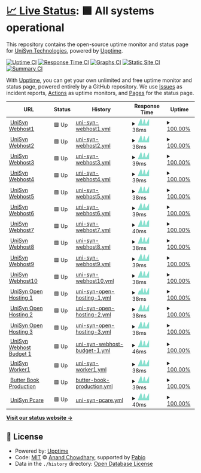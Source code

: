 # [📈 Live Status](https://UniSynTechnologies.github.io/Upptime): <!--live status--> **🟩 All systems operational**

This repository contains the open-source uptime monitor and status page for [UniSyn Technologies](https:/unisyntechnologies.com), powered by [Upptime](https://github.com/upptime/upptime).

[![Uptime CI](https://github.com/UniSynTechnologies/Upptime/workflows/Uptime%20CI/badge.svg)](https://github.com/UniSynTechnologies/Upptime/actions?query=workflow%3A%22Uptime+CI%22)
[![Response Time CI](https://github.com/UniSynTechnologies/Upptime/workflows/Response%20Time%20CI/badge.svg)](https://github.com/UniSynTechnologies/Upptime/actions?query=workflow%3A%22Response+Time+CI%22)
[![Graphs CI](https://github.com/UniSynTechnologies/Upptime/workflows/Graphs%20CI/badge.svg)](https://github.com/UniSynTechnologies/Upptime/actions?query=workflow%3A%22Graphs+CI%22)
[![Static Site CI](https://github.com/UniSynTechnologies/Upptime/workflows/Static%20Site%20CI/badge.svg)](https://github.com/UniSynTechnologies/Upptime/actions?query=workflow%3A%22Static+Site+CI%22)
[![Summary CI](https://github.com/UniSynTechnologies/Upptime/workflows/Summary%20CI/badge.svg)](https://github.com/UniSynTechnologies/Upptime/actions?query=workflow%3A%22Summary+CI%22)

With [Upptime](https://upptime.js.org), you can get your own unlimited and free uptime monitor and status page, powered entirely by a GitHub repository. We use [Issues](https://github.com/UniSynTechnologies/Upptime/issues) as incident reports, [Actions](https://github.com/UniSynTechnologies/Upptime/actions) as uptime monitors, and [Pages](https://UniSynTechnologies.github.io/Upptime) for the status page.

<!--start: status pages-->
<!-- This summary is generated by Upptime (https://github.com/upptime/upptime) -->
<!-- Do not edit this manually, your changes will be overwritten -->
<!-- prettier-ignore -->
| URL | Status | History | Response Time | Uptime |
| --- | ------ | ------- | ------------- | ------ |
| <img alt="" src="https://unisyn-wp-assets.s3.amazonaws.com/unisyn-homepage/2021/03/15155324/cropped-unisyn-logo-orange-180x180.png" height="13"> [UniSyn Webhost1](130.211.189.207) | 🟩 Up | [uni-syn-webhost1.yml](https://github.com/UniSynTechnologies/Upptime/commits/HEAD/history/uni-syn-webhost1.yml) | <details><summary><img alt="Response time graph" src="./graphs/uni-syn-webhost1/response-time-week.png" height="20"> 38ms</summary><br><a href="https://status.unisyn.tech/history/uni-syn-webhost1"><img alt="Response time 35" src="https://img.shields.io/endpoint?url=https%3A%2F%2Fraw.githubusercontent.com%2FUniSynTechnologies%2FUpptime%2FHEAD%2Fapi%2Funi-syn-webhost1%2Fresponse-time.json"></a><br><a href="https://status.unisyn.tech/history/uni-syn-webhost1"><img alt="24-hour response time 54" src="https://img.shields.io/endpoint?url=https%3A%2F%2Fraw.githubusercontent.com%2FUniSynTechnologies%2FUpptime%2FHEAD%2Fapi%2Funi-syn-webhost1%2Fresponse-time-day.json"></a><br><a href="https://status.unisyn.tech/history/uni-syn-webhost1"><img alt="7-day response time 38" src="https://img.shields.io/endpoint?url=https%3A%2F%2Fraw.githubusercontent.com%2FUniSynTechnologies%2FUpptime%2FHEAD%2Fapi%2Funi-syn-webhost1%2Fresponse-time-week.json"></a><br><a href="https://status.unisyn.tech/history/uni-syn-webhost1"><img alt="30-day response time 34" src="https://img.shields.io/endpoint?url=https%3A%2F%2Fraw.githubusercontent.com%2FUniSynTechnologies%2FUpptime%2FHEAD%2Fapi%2Funi-syn-webhost1%2Fresponse-time-month.json"></a><br><a href="https://status.unisyn.tech/history/uni-syn-webhost1"><img alt="1-year response time 35" src="https://img.shields.io/endpoint?url=https%3A%2F%2Fraw.githubusercontent.com%2FUniSynTechnologies%2FUpptime%2FHEAD%2Fapi%2Funi-syn-webhost1%2Fresponse-time-year.json"></a></details> | <details><summary><a href="https://status.unisyn.tech/history/uni-syn-webhost1">100.00%</a></summary><a href="https://status.unisyn.tech/history/uni-syn-webhost1"><img alt="All-time uptime 99.92%" src="https://img.shields.io/endpoint?url=https%3A%2F%2Fraw.githubusercontent.com%2FUniSynTechnologies%2FUpptime%2FHEAD%2Fapi%2Funi-syn-webhost1%2Fuptime.json"></a><br><a href="https://status.unisyn.tech/history/uni-syn-webhost1"><img alt="24-hour uptime 100.00%" src="https://img.shields.io/endpoint?url=https%3A%2F%2Fraw.githubusercontent.com%2FUniSynTechnologies%2FUpptime%2FHEAD%2Fapi%2Funi-syn-webhost1%2Fuptime-day.json"></a><br><a href="https://status.unisyn.tech/history/uni-syn-webhost1"><img alt="7-day uptime 100.00%" src="https://img.shields.io/endpoint?url=https%3A%2F%2Fraw.githubusercontent.com%2FUniSynTechnologies%2FUpptime%2FHEAD%2Fapi%2Funi-syn-webhost1%2Fuptime-week.json"></a><br><a href="https://status.unisyn.tech/history/uni-syn-webhost1"><img alt="30-day uptime 100.00%" src="https://img.shields.io/endpoint?url=https%3A%2F%2Fraw.githubusercontent.com%2FUniSynTechnologies%2FUpptime%2FHEAD%2Fapi%2Funi-syn-webhost1%2Fuptime-month.json"></a><br><a href="https://status.unisyn.tech/history/uni-syn-webhost1"><img alt="1-year uptime 99.92%" src="https://img.shields.io/endpoint?url=https%3A%2F%2Fraw.githubusercontent.com%2FUniSynTechnologies%2FUpptime%2FHEAD%2Fapi%2Funi-syn-webhost1%2Fuptime-year.json"></a></details>
| <img alt="" src="https://unisyn-wp-assets.s3.amazonaws.com/unisyn-homepage/2021/03/15155324/cropped-unisyn-logo-orange-180x180.png" height="13"> [UniSyn Webhost2](104.197.180.165) | 🟩 Up | [uni-syn-webhost2.yml](https://github.com/UniSynTechnologies/Upptime/commits/HEAD/history/uni-syn-webhost2.yml) | <details><summary><img alt="Response time graph" src="./graphs/uni-syn-webhost2/response-time-week.png" height="20"> 38ms</summary><br><a href="https://status.unisyn.tech/history/uni-syn-webhost2"><img alt="Response time 36" src="https://img.shields.io/endpoint?url=https%3A%2F%2Fraw.githubusercontent.com%2FUniSynTechnologies%2FUpptime%2FHEAD%2Fapi%2Funi-syn-webhost2%2Fresponse-time.json"></a><br><a href="https://status.unisyn.tech/history/uni-syn-webhost2"><img alt="24-hour response time 53" src="https://img.shields.io/endpoint?url=https%3A%2F%2Fraw.githubusercontent.com%2FUniSynTechnologies%2FUpptime%2FHEAD%2Fapi%2Funi-syn-webhost2%2Fresponse-time-day.json"></a><br><a href="https://status.unisyn.tech/history/uni-syn-webhost2"><img alt="7-day response time 38" src="https://img.shields.io/endpoint?url=https%3A%2F%2Fraw.githubusercontent.com%2FUniSynTechnologies%2FUpptime%2FHEAD%2Fapi%2Funi-syn-webhost2%2Fresponse-time-week.json"></a><br><a href="https://status.unisyn.tech/history/uni-syn-webhost2"><img alt="30-day response time 34" src="https://img.shields.io/endpoint?url=https%3A%2F%2Fraw.githubusercontent.com%2FUniSynTechnologies%2FUpptime%2FHEAD%2Fapi%2Funi-syn-webhost2%2Fresponse-time-month.json"></a><br><a href="https://status.unisyn.tech/history/uni-syn-webhost2"><img alt="1-year response time 36" src="https://img.shields.io/endpoint?url=https%3A%2F%2Fraw.githubusercontent.com%2FUniSynTechnologies%2FUpptime%2FHEAD%2Fapi%2Funi-syn-webhost2%2Fresponse-time-year.json"></a></details> | <details><summary><a href="https://status.unisyn.tech/history/uni-syn-webhost2">100.00%</a></summary><a href="https://status.unisyn.tech/history/uni-syn-webhost2"><img alt="All-time uptime 99.52%" src="https://img.shields.io/endpoint?url=https%3A%2F%2Fraw.githubusercontent.com%2FUniSynTechnologies%2FUpptime%2FHEAD%2Fapi%2Funi-syn-webhost2%2Fuptime.json"></a><br><a href="https://status.unisyn.tech/history/uni-syn-webhost2"><img alt="24-hour uptime 100.00%" src="https://img.shields.io/endpoint?url=https%3A%2F%2Fraw.githubusercontent.com%2FUniSynTechnologies%2FUpptime%2FHEAD%2Fapi%2Funi-syn-webhost2%2Fuptime-day.json"></a><br><a href="https://status.unisyn.tech/history/uni-syn-webhost2"><img alt="7-day uptime 100.00%" src="https://img.shields.io/endpoint?url=https%3A%2F%2Fraw.githubusercontent.com%2FUniSynTechnologies%2FUpptime%2FHEAD%2Fapi%2Funi-syn-webhost2%2Fuptime-week.json"></a><br><a href="https://status.unisyn.tech/history/uni-syn-webhost2"><img alt="30-day uptime 100.00%" src="https://img.shields.io/endpoint?url=https%3A%2F%2Fraw.githubusercontent.com%2FUniSynTechnologies%2FUpptime%2FHEAD%2Fapi%2Funi-syn-webhost2%2Fuptime-month.json"></a><br><a href="https://status.unisyn.tech/history/uni-syn-webhost2"><img alt="1-year uptime 99.52%" src="https://img.shields.io/endpoint?url=https%3A%2F%2Fraw.githubusercontent.com%2FUniSynTechnologies%2FUpptime%2FHEAD%2Fapi%2Funi-syn-webhost2%2Fuptime-year.json"></a></details>
| <img alt="" src="https://unisyn-wp-assets.s3.amazonaws.com/unisyn-homepage/2021/03/15155324/cropped-unisyn-logo-orange-180x180.png" height="13"> [UniSyn Webhost3](107.178.218.143) | 🟩 Up | [uni-syn-webhost3.yml](https://github.com/UniSynTechnologies/Upptime/commits/HEAD/history/uni-syn-webhost3.yml) | <details><summary><img alt="Response time graph" src="./graphs/uni-syn-webhost3/response-time-week.png" height="20"> 39ms</summary><br><a href="https://status.unisyn.tech/history/uni-syn-webhost3"><img alt="Response time 35" src="https://img.shields.io/endpoint?url=https%3A%2F%2Fraw.githubusercontent.com%2FUniSynTechnologies%2FUpptime%2FHEAD%2Fapi%2Funi-syn-webhost3%2Fresponse-time.json"></a><br><a href="https://status.unisyn.tech/history/uni-syn-webhost3"><img alt="24-hour response time 53" src="https://img.shields.io/endpoint?url=https%3A%2F%2Fraw.githubusercontent.com%2FUniSynTechnologies%2FUpptime%2FHEAD%2Fapi%2Funi-syn-webhost3%2Fresponse-time-day.json"></a><br><a href="https://status.unisyn.tech/history/uni-syn-webhost3"><img alt="7-day response time 39" src="https://img.shields.io/endpoint?url=https%3A%2F%2Fraw.githubusercontent.com%2FUniSynTechnologies%2FUpptime%2FHEAD%2Fapi%2Funi-syn-webhost3%2Fresponse-time-week.json"></a><br><a href="https://status.unisyn.tech/history/uni-syn-webhost3"><img alt="30-day response time 35" src="https://img.shields.io/endpoint?url=https%3A%2F%2Fraw.githubusercontent.com%2FUniSynTechnologies%2FUpptime%2FHEAD%2Fapi%2Funi-syn-webhost3%2Fresponse-time-month.json"></a><br><a href="https://status.unisyn.tech/history/uni-syn-webhost3"><img alt="1-year response time 35" src="https://img.shields.io/endpoint?url=https%3A%2F%2Fraw.githubusercontent.com%2FUniSynTechnologies%2FUpptime%2FHEAD%2Fapi%2Funi-syn-webhost3%2Fresponse-time-year.json"></a></details> | <details><summary><a href="https://status.unisyn.tech/history/uni-syn-webhost3">100.00%</a></summary><a href="https://status.unisyn.tech/history/uni-syn-webhost3"><img alt="All-time uptime 99.93%" src="https://img.shields.io/endpoint?url=https%3A%2F%2Fraw.githubusercontent.com%2FUniSynTechnologies%2FUpptime%2FHEAD%2Fapi%2Funi-syn-webhost3%2Fuptime.json"></a><br><a href="https://status.unisyn.tech/history/uni-syn-webhost3"><img alt="24-hour uptime 100.00%" src="https://img.shields.io/endpoint?url=https%3A%2F%2Fraw.githubusercontent.com%2FUniSynTechnologies%2FUpptime%2FHEAD%2Fapi%2Funi-syn-webhost3%2Fuptime-day.json"></a><br><a href="https://status.unisyn.tech/history/uni-syn-webhost3"><img alt="7-day uptime 100.00%" src="https://img.shields.io/endpoint?url=https%3A%2F%2Fraw.githubusercontent.com%2FUniSynTechnologies%2FUpptime%2FHEAD%2Fapi%2Funi-syn-webhost3%2Fuptime-week.json"></a><br><a href="https://status.unisyn.tech/history/uni-syn-webhost3"><img alt="30-day uptime 99.59%" src="https://img.shields.io/endpoint?url=https%3A%2F%2Fraw.githubusercontent.com%2FUniSynTechnologies%2FUpptime%2FHEAD%2Fapi%2Funi-syn-webhost3%2Fuptime-month.json"></a><br><a href="https://status.unisyn.tech/history/uni-syn-webhost3"><img alt="1-year uptime 99.93%" src="https://img.shields.io/endpoint?url=https%3A%2F%2Fraw.githubusercontent.com%2FUniSynTechnologies%2FUpptime%2FHEAD%2Fapi%2Funi-syn-webhost3%2Fuptime-year.json"></a></details>
| <img alt="" src="https://unisyn-wp-assets.s3.amazonaws.com/unisyn-homepage/2021/03/15155324/cropped-unisyn-logo-orange-180x180.png" height="13"> [UniSyn Webhost4](23.236.52.200) | 🟩 Up | [uni-syn-webhost4.yml](https://github.com/UniSynTechnologies/Upptime/commits/HEAD/history/uni-syn-webhost4.yml) | <details><summary><img alt="Response time graph" src="./graphs/uni-syn-webhost4/response-time-week.png" height="20"> 39ms</summary><br><a href="https://status.unisyn.tech/history/uni-syn-webhost4"><img alt="Response time 35" src="https://img.shields.io/endpoint?url=https%3A%2F%2Fraw.githubusercontent.com%2FUniSynTechnologies%2FUpptime%2FHEAD%2Fapi%2Funi-syn-webhost4%2Fresponse-time.json"></a><br><a href="https://status.unisyn.tech/history/uni-syn-webhost4"><img alt="24-hour response time 54" src="https://img.shields.io/endpoint?url=https%3A%2F%2Fraw.githubusercontent.com%2FUniSynTechnologies%2FUpptime%2FHEAD%2Fapi%2Funi-syn-webhost4%2Fresponse-time-day.json"></a><br><a href="https://status.unisyn.tech/history/uni-syn-webhost4"><img alt="7-day response time 39" src="https://img.shields.io/endpoint?url=https%3A%2F%2Fraw.githubusercontent.com%2FUniSynTechnologies%2FUpptime%2FHEAD%2Fapi%2Funi-syn-webhost4%2Fresponse-time-week.json"></a><br><a href="https://status.unisyn.tech/history/uni-syn-webhost4"><img alt="30-day response time 34" src="https://img.shields.io/endpoint?url=https%3A%2F%2Fraw.githubusercontent.com%2FUniSynTechnologies%2FUpptime%2FHEAD%2Fapi%2Funi-syn-webhost4%2Fresponse-time-month.json"></a><br><a href="https://status.unisyn.tech/history/uni-syn-webhost4"><img alt="1-year response time 35" src="https://img.shields.io/endpoint?url=https%3A%2F%2Fraw.githubusercontent.com%2FUniSynTechnologies%2FUpptime%2FHEAD%2Fapi%2Funi-syn-webhost4%2Fresponse-time-year.json"></a></details> | <details><summary><a href="https://status.unisyn.tech/history/uni-syn-webhost4">100.00%</a></summary><a href="https://status.unisyn.tech/history/uni-syn-webhost4"><img alt="All-time uptime 100.00%" src="https://img.shields.io/endpoint?url=https%3A%2F%2Fraw.githubusercontent.com%2FUniSynTechnologies%2FUpptime%2FHEAD%2Fapi%2Funi-syn-webhost4%2Fuptime.json"></a><br><a href="https://status.unisyn.tech/history/uni-syn-webhost4"><img alt="24-hour uptime 100.00%" src="https://img.shields.io/endpoint?url=https%3A%2F%2Fraw.githubusercontent.com%2FUniSynTechnologies%2FUpptime%2FHEAD%2Fapi%2Funi-syn-webhost4%2Fuptime-day.json"></a><br><a href="https://status.unisyn.tech/history/uni-syn-webhost4"><img alt="7-day uptime 100.00%" src="https://img.shields.io/endpoint?url=https%3A%2F%2Fraw.githubusercontent.com%2FUniSynTechnologies%2FUpptime%2FHEAD%2Fapi%2Funi-syn-webhost4%2Fuptime-week.json"></a><br><a href="https://status.unisyn.tech/history/uni-syn-webhost4"><img alt="30-day uptime 100.00%" src="https://img.shields.io/endpoint?url=https%3A%2F%2Fraw.githubusercontent.com%2FUniSynTechnologies%2FUpptime%2FHEAD%2Fapi%2Funi-syn-webhost4%2Fuptime-month.json"></a><br><a href="https://status.unisyn.tech/history/uni-syn-webhost4"><img alt="1-year uptime 100.00%" src="https://img.shields.io/endpoint?url=https%3A%2F%2Fraw.githubusercontent.com%2FUniSynTechnologies%2FUpptime%2FHEAD%2Fapi%2Funi-syn-webhost4%2Fuptime-year.json"></a></details>
| <img alt="" src="https://unisyn-wp-assets.s3.amazonaws.com/unisyn-homepage/2021/03/15155324/cropped-unisyn-logo-orange-180x180.png" height="13"> [UniSyn Webhost5](35.193.191.247) | 🟩 Up | [uni-syn-webhost5.yml](https://github.com/UniSynTechnologies/Upptime/commits/HEAD/history/uni-syn-webhost5.yml) | <details><summary><img alt="Response time graph" src="./graphs/uni-syn-webhost5/response-time-week.png" height="20"> 38ms</summary><br><a href="https://status.unisyn.tech/history/uni-syn-webhost5"><img alt="Response time 35" src="https://img.shields.io/endpoint?url=https%3A%2F%2Fraw.githubusercontent.com%2FUniSynTechnologies%2FUpptime%2FHEAD%2Fapi%2Funi-syn-webhost5%2Fresponse-time.json"></a><br><a href="https://status.unisyn.tech/history/uni-syn-webhost5"><img alt="24-hour response time 53" src="https://img.shields.io/endpoint?url=https%3A%2F%2Fraw.githubusercontent.com%2FUniSynTechnologies%2FUpptime%2FHEAD%2Fapi%2Funi-syn-webhost5%2Fresponse-time-day.json"></a><br><a href="https://status.unisyn.tech/history/uni-syn-webhost5"><img alt="7-day response time 38" src="https://img.shields.io/endpoint?url=https%3A%2F%2Fraw.githubusercontent.com%2FUniSynTechnologies%2FUpptime%2FHEAD%2Fapi%2Funi-syn-webhost5%2Fresponse-time-week.json"></a><br><a href="https://status.unisyn.tech/history/uni-syn-webhost5"><img alt="30-day response time 35" src="https://img.shields.io/endpoint?url=https%3A%2F%2Fraw.githubusercontent.com%2FUniSynTechnologies%2FUpptime%2FHEAD%2Fapi%2Funi-syn-webhost5%2Fresponse-time-month.json"></a><br><a href="https://status.unisyn.tech/history/uni-syn-webhost5"><img alt="1-year response time 35" src="https://img.shields.io/endpoint?url=https%3A%2F%2Fraw.githubusercontent.com%2FUniSynTechnologies%2FUpptime%2FHEAD%2Fapi%2Funi-syn-webhost5%2Fresponse-time-year.json"></a></details> | <details><summary><a href="https://status.unisyn.tech/history/uni-syn-webhost5">100.00%</a></summary><a href="https://status.unisyn.tech/history/uni-syn-webhost5"><img alt="All-time uptime 99.96%" src="https://img.shields.io/endpoint?url=https%3A%2F%2Fraw.githubusercontent.com%2FUniSynTechnologies%2FUpptime%2FHEAD%2Fapi%2Funi-syn-webhost5%2Fuptime.json"></a><br><a href="https://status.unisyn.tech/history/uni-syn-webhost5"><img alt="24-hour uptime 100.00%" src="https://img.shields.io/endpoint?url=https%3A%2F%2Fraw.githubusercontent.com%2FUniSynTechnologies%2FUpptime%2FHEAD%2Fapi%2Funi-syn-webhost5%2Fuptime-day.json"></a><br><a href="https://status.unisyn.tech/history/uni-syn-webhost5"><img alt="7-day uptime 100.00%" src="https://img.shields.io/endpoint?url=https%3A%2F%2Fraw.githubusercontent.com%2FUniSynTechnologies%2FUpptime%2FHEAD%2Fapi%2Funi-syn-webhost5%2Fuptime-week.json"></a><br><a href="https://status.unisyn.tech/history/uni-syn-webhost5"><img alt="30-day uptime 99.91%" src="https://img.shields.io/endpoint?url=https%3A%2F%2Fraw.githubusercontent.com%2FUniSynTechnologies%2FUpptime%2FHEAD%2Fapi%2Funi-syn-webhost5%2Fuptime-month.json"></a><br><a href="https://status.unisyn.tech/history/uni-syn-webhost5"><img alt="1-year uptime 99.96%" src="https://img.shields.io/endpoint?url=https%3A%2F%2Fraw.githubusercontent.com%2FUniSynTechnologies%2FUpptime%2FHEAD%2Fapi%2Funi-syn-webhost5%2Fuptime-year.json"></a></details>
| <img alt="" src="https://unisyn-wp-assets.s3.amazonaws.com/unisyn-homepage/2021/03/15155324/cropped-unisyn-logo-orange-180x180.png" height="13"> [UniSyn Webhost6](34.123.58.9) | 🟩 Up | [uni-syn-webhost6.yml](https://github.com/UniSynTechnologies/Upptime/commits/HEAD/history/uni-syn-webhost6.yml) | <details><summary><img alt="Response time graph" src="./graphs/uni-syn-webhost6/response-time-week.png" height="20"> 39ms</summary><br><a href="https://status.unisyn.tech/history/uni-syn-webhost6"><img alt="Response time 35" src="https://img.shields.io/endpoint?url=https%3A%2F%2Fraw.githubusercontent.com%2FUniSynTechnologies%2FUpptime%2FHEAD%2Fapi%2Funi-syn-webhost6%2Fresponse-time.json"></a><br><a href="https://status.unisyn.tech/history/uni-syn-webhost6"><img alt="24-hour response time 54" src="https://img.shields.io/endpoint?url=https%3A%2F%2Fraw.githubusercontent.com%2FUniSynTechnologies%2FUpptime%2FHEAD%2Fapi%2Funi-syn-webhost6%2Fresponse-time-day.json"></a><br><a href="https://status.unisyn.tech/history/uni-syn-webhost6"><img alt="7-day response time 39" src="https://img.shields.io/endpoint?url=https%3A%2F%2Fraw.githubusercontent.com%2FUniSynTechnologies%2FUpptime%2FHEAD%2Fapi%2Funi-syn-webhost6%2Fresponse-time-week.json"></a><br><a href="https://status.unisyn.tech/history/uni-syn-webhost6"><img alt="30-day response time 35" src="https://img.shields.io/endpoint?url=https%3A%2F%2Fraw.githubusercontent.com%2FUniSynTechnologies%2FUpptime%2FHEAD%2Fapi%2Funi-syn-webhost6%2Fresponse-time-month.json"></a><br><a href="https://status.unisyn.tech/history/uni-syn-webhost6"><img alt="1-year response time 35" src="https://img.shields.io/endpoint?url=https%3A%2F%2Fraw.githubusercontent.com%2FUniSynTechnologies%2FUpptime%2FHEAD%2Fapi%2Funi-syn-webhost6%2Fresponse-time-year.json"></a></details> | <details><summary><a href="https://status.unisyn.tech/history/uni-syn-webhost6">100.00%</a></summary><a href="https://status.unisyn.tech/history/uni-syn-webhost6"><img alt="All-time uptime 99.86%" src="https://img.shields.io/endpoint?url=https%3A%2F%2Fraw.githubusercontent.com%2FUniSynTechnologies%2FUpptime%2FHEAD%2Fapi%2Funi-syn-webhost6%2Fuptime.json"></a><br><a href="https://status.unisyn.tech/history/uni-syn-webhost6"><img alt="24-hour uptime 100.00%" src="https://img.shields.io/endpoint?url=https%3A%2F%2Fraw.githubusercontent.com%2FUniSynTechnologies%2FUpptime%2FHEAD%2Fapi%2Funi-syn-webhost6%2Fuptime-day.json"></a><br><a href="https://status.unisyn.tech/history/uni-syn-webhost6"><img alt="7-day uptime 100.00%" src="https://img.shields.io/endpoint?url=https%3A%2F%2Fraw.githubusercontent.com%2FUniSynTechnologies%2FUpptime%2FHEAD%2Fapi%2Funi-syn-webhost6%2Fuptime-week.json"></a><br><a href="https://status.unisyn.tech/history/uni-syn-webhost6"><img alt="30-day uptime 99.30%" src="https://img.shields.io/endpoint?url=https%3A%2F%2Fraw.githubusercontent.com%2FUniSynTechnologies%2FUpptime%2FHEAD%2Fapi%2Funi-syn-webhost6%2Fuptime-month.json"></a><br><a href="https://status.unisyn.tech/history/uni-syn-webhost6"><img alt="1-year uptime 99.86%" src="https://img.shields.io/endpoint?url=https%3A%2F%2Fraw.githubusercontent.com%2FUniSynTechnologies%2FUpptime%2FHEAD%2Fapi%2Funi-syn-webhost6%2Fuptime-year.json"></a></details>
| <img alt="" src="https://unisyn-wp-assets.s3.amazonaws.com/unisyn-homepage/2021/03/15155324/cropped-unisyn-logo-orange-180x180.png" height="13"> [UniSyn Webhost7](35.226.17.76) | 🟩 Up | [uni-syn-webhost7.yml](https://github.com/UniSynTechnologies/Upptime/commits/HEAD/history/uni-syn-webhost7.yml) | <details><summary><img alt="Response time graph" src="./graphs/uni-syn-webhost7/response-time-week.png" height="20"> 40ms</summary><br><a href="https://status.unisyn.tech/history/uni-syn-webhost7"><img alt="Response time 35" src="https://img.shields.io/endpoint?url=https%3A%2F%2Fraw.githubusercontent.com%2FUniSynTechnologies%2FUpptime%2FHEAD%2Fapi%2Funi-syn-webhost7%2Fresponse-time.json"></a><br><a href="https://status.unisyn.tech/history/uni-syn-webhost7"><img alt="24-hour response time 53" src="https://img.shields.io/endpoint?url=https%3A%2F%2Fraw.githubusercontent.com%2FUniSynTechnologies%2FUpptime%2FHEAD%2Fapi%2Funi-syn-webhost7%2Fresponse-time-day.json"></a><br><a href="https://status.unisyn.tech/history/uni-syn-webhost7"><img alt="7-day response time 40" src="https://img.shields.io/endpoint?url=https%3A%2F%2Fraw.githubusercontent.com%2FUniSynTechnologies%2FUpptime%2FHEAD%2Fapi%2Funi-syn-webhost7%2Fresponse-time-week.json"></a><br><a href="https://status.unisyn.tech/history/uni-syn-webhost7"><img alt="30-day response time 35" src="https://img.shields.io/endpoint?url=https%3A%2F%2Fraw.githubusercontent.com%2FUniSynTechnologies%2FUpptime%2FHEAD%2Fapi%2Funi-syn-webhost7%2Fresponse-time-month.json"></a><br><a href="https://status.unisyn.tech/history/uni-syn-webhost7"><img alt="1-year response time 35" src="https://img.shields.io/endpoint?url=https%3A%2F%2Fraw.githubusercontent.com%2FUniSynTechnologies%2FUpptime%2FHEAD%2Fapi%2Funi-syn-webhost7%2Fresponse-time-year.json"></a></details> | <details><summary><a href="https://status.unisyn.tech/history/uni-syn-webhost7">100.00%</a></summary><a href="https://status.unisyn.tech/history/uni-syn-webhost7"><img alt="All-time uptime 100.00%" src="https://img.shields.io/endpoint?url=https%3A%2F%2Fraw.githubusercontent.com%2FUniSynTechnologies%2FUpptime%2FHEAD%2Fapi%2Funi-syn-webhost7%2Fuptime.json"></a><br><a href="https://status.unisyn.tech/history/uni-syn-webhost7"><img alt="24-hour uptime 100.00%" src="https://img.shields.io/endpoint?url=https%3A%2F%2Fraw.githubusercontent.com%2FUniSynTechnologies%2FUpptime%2FHEAD%2Fapi%2Funi-syn-webhost7%2Fuptime-day.json"></a><br><a href="https://status.unisyn.tech/history/uni-syn-webhost7"><img alt="7-day uptime 100.00%" src="https://img.shields.io/endpoint?url=https%3A%2F%2Fraw.githubusercontent.com%2FUniSynTechnologies%2FUpptime%2FHEAD%2Fapi%2Funi-syn-webhost7%2Fuptime-week.json"></a><br><a href="https://status.unisyn.tech/history/uni-syn-webhost7"><img alt="30-day uptime 100.00%" src="https://img.shields.io/endpoint?url=https%3A%2F%2Fraw.githubusercontent.com%2FUniSynTechnologies%2FUpptime%2FHEAD%2Fapi%2Funi-syn-webhost7%2Fuptime-month.json"></a><br><a href="https://status.unisyn.tech/history/uni-syn-webhost7"><img alt="1-year uptime 100.00%" src="https://img.shields.io/endpoint?url=https%3A%2F%2Fraw.githubusercontent.com%2FUniSynTechnologies%2FUpptime%2FHEAD%2Fapi%2Funi-syn-webhost7%2Fuptime-year.json"></a></details>
| <img alt="" src="https://unisyn-wp-assets.s3.amazonaws.com/unisyn-homepage/2021/03/15155324/cropped-unisyn-logo-orange-180x180.png" height="13"> [UniSyn Webhost8](35.223.22.129) | 🟩 Up | [uni-syn-webhost8.yml](https://github.com/UniSynTechnologies/Upptime/commits/HEAD/history/uni-syn-webhost8.yml) | <details><summary><img alt="Response time graph" src="./graphs/uni-syn-webhost8/response-time-week.png" height="20"> 38ms</summary><br><a href="https://status.unisyn.tech/history/uni-syn-webhost8"><img alt="Response time 35" src="https://img.shields.io/endpoint?url=https%3A%2F%2Fraw.githubusercontent.com%2FUniSynTechnologies%2FUpptime%2FHEAD%2Fapi%2Funi-syn-webhost8%2Fresponse-time.json"></a><br><a href="https://status.unisyn.tech/history/uni-syn-webhost8"><img alt="24-hour response time 53" src="https://img.shields.io/endpoint?url=https%3A%2F%2Fraw.githubusercontent.com%2FUniSynTechnologies%2FUpptime%2FHEAD%2Fapi%2Funi-syn-webhost8%2Fresponse-time-day.json"></a><br><a href="https://status.unisyn.tech/history/uni-syn-webhost8"><img alt="7-day response time 38" src="https://img.shields.io/endpoint?url=https%3A%2F%2Fraw.githubusercontent.com%2FUniSynTechnologies%2FUpptime%2FHEAD%2Fapi%2Funi-syn-webhost8%2Fresponse-time-week.json"></a><br><a href="https://status.unisyn.tech/history/uni-syn-webhost8"><img alt="30-day response time 33" src="https://img.shields.io/endpoint?url=https%3A%2F%2Fraw.githubusercontent.com%2FUniSynTechnologies%2FUpptime%2FHEAD%2Fapi%2Funi-syn-webhost8%2Fresponse-time-month.json"></a><br><a href="https://status.unisyn.tech/history/uni-syn-webhost8"><img alt="1-year response time 35" src="https://img.shields.io/endpoint?url=https%3A%2F%2Fraw.githubusercontent.com%2FUniSynTechnologies%2FUpptime%2FHEAD%2Fapi%2Funi-syn-webhost8%2Fresponse-time-year.json"></a></details> | <details><summary><a href="https://status.unisyn.tech/history/uni-syn-webhost8">100.00%</a></summary><a href="https://status.unisyn.tech/history/uni-syn-webhost8"><img alt="All-time uptime 99.99%" src="https://img.shields.io/endpoint?url=https%3A%2F%2Fraw.githubusercontent.com%2FUniSynTechnologies%2FUpptime%2FHEAD%2Fapi%2Funi-syn-webhost8%2Fuptime.json"></a><br><a href="https://status.unisyn.tech/history/uni-syn-webhost8"><img alt="24-hour uptime 100.00%" src="https://img.shields.io/endpoint?url=https%3A%2F%2Fraw.githubusercontent.com%2FUniSynTechnologies%2FUpptime%2FHEAD%2Fapi%2Funi-syn-webhost8%2Fuptime-day.json"></a><br><a href="https://status.unisyn.tech/history/uni-syn-webhost8"><img alt="7-day uptime 100.00%" src="https://img.shields.io/endpoint?url=https%3A%2F%2Fraw.githubusercontent.com%2FUniSynTechnologies%2FUpptime%2FHEAD%2Fapi%2Funi-syn-webhost8%2Fuptime-week.json"></a><br><a href="https://status.unisyn.tech/history/uni-syn-webhost8"><img alt="30-day uptime 100.00%" src="https://img.shields.io/endpoint?url=https%3A%2F%2Fraw.githubusercontent.com%2FUniSynTechnologies%2FUpptime%2FHEAD%2Fapi%2Funi-syn-webhost8%2Fuptime-month.json"></a><br><a href="https://status.unisyn.tech/history/uni-syn-webhost8"><img alt="1-year uptime 99.99%" src="https://img.shields.io/endpoint?url=https%3A%2F%2Fraw.githubusercontent.com%2FUniSynTechnologies%2FUpptime%2FHEAD%2Fapi%2Funi-syn-webhost8%2Fuptime-year.json"></a></details>
| <img alt="" src="https://unisyn-wp-assets.s3.amazonaws.com/unisyn-homepage/2021/03/15155324/cropped-unisyn-logo-orange-180x180.png" height="13"> [UniSyn Webhost9](34.135.6.209) | 🟩 Up | [uni-syn-webhost9.yml](https://github.com/UniSynTechnologies/Upptime/commits/HEAD/history/uni-syn-webhost9.yml) | <details><summary><img alt="Response time graph" src="./graphs/uni-syn-webhost9/response-time-week.png" height="20"> 39ms</summary><br><a href="https://status.unisyn.tech/history/uni-syn-webhost9"><img alt="Response time 35" src="https://img.shields.io/endpoint?url=https%3A%2F%2Fraw.githubusercontent.com%2FUniSynTechnologies%2FUpptime%2FHEAD%2Fapi%2Funi-syn-webhost9%2Fresponse-time.json"></a><br><a href="https://status.unisyn.tech/history/uni-syn-webhost9"><img alt="24-hour response time 54" src="https://img.shields.io/endpoint?url=https%3A%2F%2Fraw.githubusercontent.com%2FUniSynTechnologies%2FUpptime%2FHEAD%2Fapi%2Funi-syn-webhost9%2Fresponse-time-day.json"></a><br><a href="https://status.unisyn.tech/history/uni-syn-webhost9"><img alt="7-day response time 39" src="https://img.shields.io/endpoint?url=https%3A%2F%2Fraw.githubusercontent.com%2FUniSynTechnologies%2FUpptime%2FHEAD%2Fapi%2Funi-syn-webhost9%2Fresponse-time-week.json"></a><br><a href="https://status.unisyn.tech/history/uni-syn-webhost9"><img alt="30-day response time 34" src="https://img.shields.io/endpoint?url=https%3A%2F%2Fraw.githubusercontent.com%2FUniSynTechnologies%2FUpptime%2FHEAD%2Fapi%2Funi-syn-webhost9%2Fresponse-time-month.json"></a><br><a href="https://status.unisyn.tech/history/uni-syn-webhost9"><img alt="1-year response time 35" src="https://img.shields.io/endpoint?url=https%3A%2F%2Fraw.githubusercontent.com%2FUniSynTechnologies%2FUpptime%2FHEAD%2Fapi%2Funi-syn-webhost9%2Fresponse-time-year.json"></a></details> | <details><summary><a href="https://status.unisyn.tech/history/uni-syn-webhost9">100.00%</a></summary><a href="https://status.unisyn.tech/history/uni-syn-webhost9"><img alt="All-time uptime 100.00%" src="https://img.shields.io/endpoint?url=https%3A%2F%2Fraw.githubusercontent.com%2FUniSynTechnologies%2FUpptime%2FHEAD%2Fapi%2Funi-syn-webhost9%2Fuptime.json"></a><br><a href="https://status.unisyn.tech/history/uni-syn-webhost9"><img alt="24-hour uptime 100.00%" src="https://img.shields.io/endpoint?url=https%3A%2F%2Fraw.githubusercontent.com%2FUniSynTechnologies%2FUpptime%2FHEAD%2Fapi%2Funi-syn-webhost9%2Fuptime-day.json"></a><br><a href="https://status.unisyn.tech/history/uni-syn-webhost9"><img alt="7-day uptime 100.00%" src="https://img.shields.io/endpoint?url=https%3A%2F%2Fraw.githubusercontent.com%2FUniSynTechnologies%2FUpptime%2FHEAD%2Fapi%2Funi-syn-webhost9%2Fuptime-week.json"></a><br><a href="https://status.unisyn.tech/history/uni-syn-webhost9"><img alt="30-day uptime 100.00%" src="https://img.shields.io/endpoint?url=https%3A%2F%2Fraw.githubusercontent.com%2FUniSynTechnologies%2FUpptime%2FHEAD%2Fapi%2Funi-syn-webhost9%2Fuptime-month.json"></a><br><a href="https://status.unisyn.tech/history/uni-syn-webhost9"><img alt="1-year uptime 100.00%" src="https://img.shields.io/endpoint?url=https%3A%2F%2Fraw.githubusercontent.com%2FUniSynTechnologies%2FUpptime%2FHEAD%2Fapi%2Funi-syn-webhost9%2Fuptime-year.json"></a></details>
| <img alt="" src="https://unisyn-wp-assets.s3.amazonaws.com/unisyn-homepage/2021/03/15155324/cropped-unisyn-logo-orange-180x180.png" height="13"> [UniSyn Webhost10](34.170.116.178) | 🟩 Up | [uni-syn-webhost10.yml](https://github.com/UniSynTechnologies/Upptime/commits/HEAD/history/uni-syn-webhost10.yml) | <details><summary><img alt="Response time graph" src="./graphs/uni-syn-webhost10/response-time-week.png" height="20"> 38ms</summary><br><a href="https://status.unisyn.tech/history/uni-syn-webhost10"><img alt="Response time 36" src="https://img.shields.io/endpoint?url=https%3A%2F%2Fraw.githubusercontent.com%2FUniSynTechnologies%2FUpptime%2FHEAD%2Fapi%2Funi-syn-webhost10%2Fresponse-time.json"></a><br><a href="https://status.unisyn.tech/history/uni-syn-webhost10"><img alt="24-hour response time 53" src="https://img.shields.io/endpoint?url=https%3A%2F%2Fraw.githubusercontent.com%2FUniSynTechnologies%2FUpptime%2FHEAD%2Fapi%2Funi-syn-webhost10%2Fresponse-time-day.json"></a><br><a href="https://status.unisyn.tech/history/uni-syn-webhost10"><img alt="7-day response time 38" src="https://img.shields.io/endpoint?url=https%3A%2F%2Fraw.githubusercontent.com%2FUniSynTechnologies%2FUpptime%2FHEAD%2Fapi%2Funi-syn-webhost10%2Fresponse-time-week.json"></a><br><a href="https://status.unisyn.tech/history/uni-syn-webhost10"><img alt="30-day response time 34" src="https://img.shields.io/endpoint?url=https%3A%2F%2Fraw.githubusercontent.com%2FUniSynTechnologies%2FUpptime%2FHEAD%2Fapi%2Funi-syn-webhost10%2Fresponse-time-month.json"></a><br><a href="https://status.unisyn.tech/history/uni-syn-webhost10"><img alt="1-year response time 36" src="https://img.shields.io/endpoint?url=https%3A%2F%2Fraw.githubusercontent.com%2FUniSynTechnologies%2FUpptime%2FHEAD%2Fapi%2Funi-syn-webhost10%2Fresponse-time-year.json"></a></details> | <details><summary><a href="https://status.unisyn.tech/history/uni-syn-webhost10">100.00%</a></summary><a href="https://status.unisyn.tech/history/uni-syn-webhost10"><img alt="All-time uptime 100.00%" src="https://img.shields.io/endpoint?url=https%3A%2F%2Fraw.githubusercontent.com%2FUniSynTechnologies%2FUpptime%2FHEAD%2Fapi%2Funi-syn-webhost10%2Fuptime.json"></a><br><a href="https://status.unisyn.tech/history/uni-syn-webhost10"><img alt="24-hour uptime 100.00%" src="https://img.shields.io/endpoint?url=https%3A%2F%2Fraw.githubusercontent.com%2FUniSynTechnologies%2FUpptime%2FHEAD%2Fapi%2Funi-syn-webhost10%2Fuptime-day.json"></a><br><a href="https://status.unisyn.tech/history/uni-syn-webhost10"><img alt="7-day uptime 100.00%" src="https://img.shields.io/endpoint?url=https%3A%2F%2Fraw.githubusercontent.com%2FUniSynTechnologies%2FUpptime%2FHEAD%2Fapi%2Funi-syn-webhost10%2Fuptime-week.json"></a><br><a href="https://status.unisyn.tech/history/uni-syn-webhost10"><img alt="30-day uptime 100.00%" src="https://img.shields.io/endpoint?url=https%3A%2F%2Fraw.githubusercontent.com%2FUniSynTechnologies%2FUpptime%2FHEAD%2Fapi%2Funi-syn-webhost10%2Fuptime-month.json"></a><br><a href="https://status.unisyn.tech/history/uni-syn-webhost10"><img alt="1-year uptime 100.00%" src="https://img.shields.io/endpoint?url=https%3A%2F%2Fraw.githubusercontent.com%2FUniSynTechnologies%2FUpptime%2FHEAD%2Fapi%2Funi-syn-webhost10%2Fuptime-year.json"></a></details>
| <img alt="" src="https://unisyn-wp-assets.s3.amazonaws.com/unisyn-homepage/2021/03/15155324/cropped-unisyn-logo-orange-180x180.png" height="13"> [UniSyn Open Hosting 1](34.16.44.80) | 🟩 Up | [uni-syn-open-hosting-1.yml](https://github.com/UniSynTechnologies/Upptime/commits/HEAD/history/uni-syn-open-hosting-1.yml) | <details><summary><img alt="Response time graph" src="./graphs/uni-syn-open-hosting-1/response-time-week.png" height="20"> 38ms</summary><br><a href="https://status.unisyn.tech/history/uni-syn-open-hosting-1"><img alt="Response time 35" src="https://img.shields.io/endpoint?url=https%3A%2F%2Fraw.githubusercontent.com%2FUniSynTechnologies%2FUpptime%2FHEAD%2Fapi%2Funi-syn-open-hosting-1%2Fresponse-time.json"></a><br><a href="https://status.unisyn.tech/history/uni-syn-open-hosting-1"><img alt="24-hour response time 54" src="https://img.shields.io/endpoint?url=https%3A%2F%2Fraw.githubusercontent.com%2FUniSynTechnologies%2FUpptime%2FHEAD%2Fapi%2Funi-syn-open-hosting-1%2Fresponse-time-day.json"></a><br><a href="https://status.unisyn.tech/history/uni-syn-open-hosting-1"><img alt="7-day response time 38" src="https://img.shields.io/endpoint?url=https%3A%2F%2Fraw.githubusercontent.com%2FUniSynTechnologies%2FUpptime%2FHEAD%2Fapi%2Funi-syn-open-hosting-1%2Fresponse-time-week.json"></a><br><a href="https://status.unisyn.tech/history/uni-syn-open-hosting-1"><img alt="30-day response time 34" src="https://img.shields.io/endpoint?url=https%3A%2F%2Fraw.githubusercontent.com%2FUniSynTechnologies%2FUpptime%2FHEAD%2Fapi%2Funi-syn-open-hosting-1%2Fresponse-time-month.json"></a><br><a href="https://status.unisyn.tech/history/uni-syn-open-hosting-1"><img alt="1-year response time 35" src="https://img.shields.io/endpoint?url=https%3A%2F%2Fraw.githubusercontent.com%2FUniSynTechnologies%2FUpptime%2FHEAD%2Fapi%2Funi-syn-open-hosting-1%2Fresponse-time-year.json"></a></details> | <details><summary><a href="https://status.unisyn.tech/history/uni-syn-open-hosting-1">100.00%</a></summary><a href="https://status.unisyn.tech/history/uni-syn-open-hosting-1"><img alt="All-time uptime 99.44%" src="https://img.shields.io/endpoint?url=https%3A%2F%2Fraw.githubusercontent.com%2FUniSynTechnologies%2FUpptime%2FHEAD%2Fapi%2Funi-syn-open-hosting-1%2Fuptime.json"></a><br><a href="https://status.unisyn.tech/history/uni-syn-open-hosting-1"><img alt="24-hour uptime 100.00%" src="https://img.shields.io/endpoint?url=https%3A%2F%2Fraw.githubusercontent.com%2FUniSynTechnologies%2FUpptime%2FHEAD%2Fapi%2Funi-syn-open-hosting-1%2Fuptime-day.json"></a><br><a href="https://status.unisyn.tech/history/uni-syn-open-hosting-1"><img alt="7-day uptime 100.00%" src="https://img.shields.io/endpoint?url=https%3A%2F%2Fraw.githubusercontent.com%2FUniSynTechnologies%2FUpptime%2FHEAD%2Fapi%2Funi-syn-open-hosting-1%2Fuptime-week.json"></a><br><a href="https://status.unisyn.tech/history/uni-syn-open-hosting-1"><img alt="30-day uptime 100.00%" src="https://img.shields.io/endpoint?url=https%3A%2F%2Fraw.githubusercontent.com%2FUniSynTechnologies%2FUpptime%2FHEAD%2Fapi%2Funi-syn-open-hosting-1%2Fuptime-month.json"></a><br><a href="https://status.unisyn.tech/history/uni-syn-open-hosting-1"><img alt="1-year uptime 99.44%" src="https://img.shields.io/endpoint?url=https%3A%2F%2Fraw.githubusercontent.com%2FUniSynTechnologies%2FUpptime%2FHEAD%2Fapi%2Funi-syn-open-hosting-1%2Fuptime-year.json"></a></details>
| <img alt="" src="https://unisyn-wp-assets.s3.amazonaws.com/unisyn-homepage/2021/03/15155324/cropped-unisyn-logo-orange-180x180.png" height="13"> [UniSyn Open Hosting 2](104.197.128.162) | 🟩 Up | [uni-syn-open-hosting-2.yml](https://github.com/UniSynTechnologies/Upptime/commits/HEAD/history/uni-syn-open-hosting-2.yml) | <details><summary><img alt="Response time graph" src="./graphs/uni-syn-open-hosting-2/response-time-week.png" height="20"> 38ms</summary><br><a href="https://status.unisyn.tech/history/uni-syn-open-hosting-2"><img alt="Response time 37" src="https://img.shields.io/endpoint?url=https%3A%2F%2Fraw.githubusercontent.com%2FUniSynTechnologies%2FUpptime%2FHEAD%2Fapi%2Funi-syn-open-hosting-2%2Fresponse-time.json"></a><br><a href="https://status.unisyn.tech/history/uni-syn-open-hosting-2"><img alt="24-hour response time 54" src="https://img.shields.io/endpoint?url=https%3A%2F%2Fraw.githubusercontent.com%2FUniSynTechnologies%2FUpptime%2FHEAD%2Fapi%2Funi-syn-open-hosting-2%2Fresponse-time-day.json"></a><br><a href="https://status.unisyn.tech/history/uni-syn-open-hosting-2"><img alt="7-day response time 38" src="https://img.shields.io/endpoint?url=https%3A%2F%2Fraw.githubusercontent.com%2FUniSynTechnologies%2FUpptime%2FHEAD%2Fapi%2Funi-syn-open-hosting-2%2Fresponse-time-week.json"></a><br><a href="https://status.unisyn.tech/history/uni-syn-open-hosting-2"><img alt="30-day response time 33" src="https://img.shields.io/endpoint?url=https%3A%2F%2Fraw.githubusercontent.com%2FUniSynTechnologies%2FUpptime%2FHEAD%2Fapi%2Funi-syn-open-hosting-2%2Fresponse-time-month.json"></a><br><a href="https://status.unisyn.tech/history/uni-syn-open-hosting-2"><img alt="1-year response time 37" src="https://img.shields.io/endpoint?url=https%3A%2F%2Fraw.githubusercontent.com%2FUniSynTechnologies%2FUpptime%2FHEAD%2Fapi%2Funi-syn-open-hosting-2%2Fresponse-time-year.json"></a></details> | <details><summary><a href="https://status.unisyn.tech/history/uni-syn-open-hosting-2">100.00%</a></summary><a href="https://status.unisyn.tech/history/uni-syn-open-hosting-2"><img alt="All-time uptime 99.73%" src="https://img.shields.io/endpoint?url=https%3A%2F%2Fraw.githubusercontent.com%2FUniSynTechnologies%2FUpptime%2FHEAD%2Fapi%2Funi-syn-open-hosting-2%2Fuptime.json"></a><br><a href="https://status.unisyn.tech/history/uni-syn-open-hosting-2"><img alt="24-hour uptime 100.00%" src="https://img.shields.io/endpoint?url=https%3A%2F%2Fraw.githubusercontent.com%2FUniSynTechnologies%2FUpptime%2FHEAD%2Fapi%2Funi-syn-open-hosting-2%2Fuptime-day.json"></a><br><a href="https://status.unisyn.tech/history/uni-syn-open-hosting-2"><img alt="7-day uptime 100.00%" src="https://img.shields.io/endpoint?url=https%3A%2F%2Fraw.githubusercontent.com%2FUniSynTechnologies%2FUpptime%2FHEAD%2Fapi%2Funi-syn-open-hosting-2%2Fuptime-week.json"></a><br><a href="https://status.unisyn.tech/history/uni-syn-open-hosting-2"><img alt="30-day uptime 99.91%" src="https://img.shields.io/endpoint?url=https%3A%2F%2Fraw.githubusercontent.com%2FUniSynTechnologies%2FUpptime%2FHEAD%2Fapi%2Funi-syn-open-hosting-2%2Fuptime-month.json"></a><br><a href="https://status.unisyn.tech/history/uni-syn-open-hosting-2"><img alt="1-year uptime 99.73%" src="https://img.shields.io/endpoint?url=https%3A%2F%2Fraw.githubusercontent.com%2FUniSynTechnologies%2FUpptime%2FHEAD%2Fapi%2Funi-syn-open-hosting-2%2Fuptime-year.json"></a></details>
| <img alt="" src="https://unisyn-wp-assets.s3.amazonaws.com/unisyn-homepage/2021/03/15155324/cropped-unisyn-logo-orange-180x180.png" height="13"> [UniSyn Open Hosting 3](104.197.146.59) | 🟩 Up | [uni-syn-open-hosting-3.yml](https://github.com/UniSynTechnologies/Upptime/commits/HEAD/history/uni-syn-open-hosting-3.yml) | <details><summary><img alt="Response time graph" src="./graphs/uni-syn-open-hosting-3/response-time-week.png" height="20"> 38ms</summary><br><a href="https://status.unisyn.tech/history/uni-syn-open-hosting-3"><img alt="Response time 35" src="https://img.shields.io/endpoint?url=https%3A%2F%2Fraw.githubusercontent.com%2FUniSynTechnologies%2FUpptime%2FHEAD%2Fapi%2Funi-syn-open-hosting-3%2Fresponse-time.json"></a><br><a href="https://status.unisyn.tech/history/uni-syn-open-hosting-3"><img alt="24-hour response time 54" src="https://img.shields.io/endpoint?url=https%3A%2F%2Fraw.githubusercontent.com%2FUniSynTechnologies%2FUpptime%2FHEAD%2Fapi%2Funi-syn-open-hosting-3%2Fresponse-time-day.json"></a><br><a href="https://status.unisyn.tech/history/uni-syn-open-hosting-3"><img alt="7-day response time 38" src="https://img.shields.io/endpoint?url=https%3A%2F%2Fraw.githubusercontent.com%2FUniSynTechnologies%2FUpptime%2FHEAD%2Fapi%2Funi-syn-open-hosting-3%2Fresponse-time-week.json"></a><br><a href="https://status.unisyn.tech/history/uni-syn-open-hosting-3"><img alt="30-day response time 34" src="https://img.shields.io/endpoint?url=https%3A%2F%2Fraw.githubusercontent.com%2FUniSynTechnologies%2FUpptime%2FHEAD%2Fapi%2Funi-syn-open-hosting-3%2Fresponse-time-month.json"></a><br><a href="https://status.unisyn.tech/history/uni-syn-open-hosting-3"><img alt="1-year response time 35" src="https://img.shields.io/endpoint?url=https%3A%2F%2Fraw.githubusercontent.com%2FUniSynTechnologies%2FUpptime%2FHEAD%2Fapi%2Funi-syn-open-hosting-3%2Fresponse-time-year.json"></a></details> | <details><summary><a href="https://status.unisyn.tech/history/uni-syn-open-hosting-3">100.00%</a></summary><a href="https://status.unisyn.tech/history/uni-syn-open-hosting-3"><img alt="All-time uptime 99.85%" src="https://img.shields.io/endpoint?url=https%3A%2F%2Fraw.githubusercontent.com%2FUniSynTechnologies%2FUpptime%2FHEAD%2Fapi%2Funi-syn-open-hosting-3%2Fuptime.json"></a><br><a href="https://status.unisyn.tech/history/uni-syn-open-hosting-3"><img alt="24-hour uptime 100.00%" src="https://img.shields.io/endpoint?url=https%3A%2F%2Fraw.githubusercontent.com%2FUniSynTechnologies%2FUpptime%2FHEAD%2Fapi%2Funi-syn-open-hosting-3%2Fuptime-day.json"></a><br><a href="https://status.unisyn.tech/history/uni-syn-open-hosting-3"><img alt="7-day uptime 100.00%" src="https://img.shields.io/endpoint?url=https%3A%2F%2Fraw.githubusercontent.com%2FUniSynTechnologies%2FUpptime%2FHEAD%2Fapi%2Funi-syn-open-hosting-3%2Fuptime-week.json"></a><br><a href="https://status.unisyn.tech/history/uni-syn-open-hosting-3"><img alt="30-day uptime 100.00%" src="https://img.shields.io/endpoint?url=https%3A%2F%2Fraw.githubusercontent.com%2FUniSynTechnologies%2FUpptime%2FHEAD%2Fapi%2Funi-syn-open-hosting-3%2Fuptime-month.json"></a><br><a href="https://status.unisyn.tech/history/uni-syn-open-hosting-3"><img alt="1-year uptime 99.85%" src="https://img.shields.io/endpoint?url=https%3A%2F%2Fraw.githubusercontent.com%2FUniSynTechnologies%2FUpptime%2FHEAD%2Fapi%2Funi-syn-open-hosting-3%2Fuptime-year.json"></a></details>
| <img alt="" src="https://unisyn-wp-assets.s3.amazonaws.com/unisyn-homepage/2021/03/15155324/cropped-unisyn-logo-orange-180x180.png" height="13"> [UniSyn Webhost Budget 1](35.209.225.177) | 🟩 Up | [uni-syn-webhost-budget-1.yml](https://github.com/UniSynTechnologies/Upptime/commits/HEAD/history/uni-syn-webhost-budget-1.yml) | <details><summary><img alt="Response time graph" src="./graphs/uni-syn-webhost-budget-1/response-time-week.png" height="20"> 46ms</summary><br><a href="https://status.unisyn.tech/history/uni-syn-webhost-budget-1"><img alt="Response time 40" src="https://img.shields.io/endpoint?url=https%3A%2F%2Fraw.githubusercontent.com%2FUniSynTechnologies%2FUpptime%2FHEAD%2Fapi%2Funi-syn-webhost-budget-1%2Fresponse-time.json"></a><br><a href="https://status.unisyn.tech/history/uni-syn-webhost-budget-1"><img alt="24-hour response time 67" src="https://img.shields.io/endpoint?url=https%3A%2F%2Fraw.githubusercontent.com%2FUniSynTechnologies%2FUpptime%2FHEAD%2Fapi%2Funi-syn-webhost-budget-1%2Fresponse-time-day.json"></a><br><a href="https://status.unisyn.tech/history/uni-syn-webhost-budget-1"><img alt="7-day response time 46" src="https://img.shields.io/endpoint?url=https%3A%2F%2Fraw.githubusercontent.com%2FUniSynTechnologies%2FUpptime%2FHEAD%2Fapi%2Funi-syn-webhost-budget-1%2Fresponse-time-week.json"></a><br><a href="https://status.unisyn.tech/history/uni-syn-webhost-budget-1"><img alt="30-day response time 39" src="https://img.shields.io/endpoint?url=https%3A%2F%2Fraw.githubusercontent.com%2FUniSynTechnologies%2FUpptime%2FHEAD%2Fapi%2Funi-syn-webhost-budget-1%2Fresponse-time-month.json"></a><br><a href="https://status.unisyn.tech/history/uni-syn-webhost-budget-1"><img alt="1-year response time 40" src="https://img.shields.io/endpoint?url=https%3A%2F%2Fraw.githubusercontent.com%2FUniSynTechnologies%2FUpptime%2FHEAD%2Fapi%2Funi-syn-webhost-budget-1%2Fresponse-time-year.json"></a></details> | <details><summary><a href="https://status.unisyn.tech/history/uni-syn-webhost-budget-1">100.00%</a></summary><a href="https://status.unisyn.tech/history/uni-syn-webhost-budget-1"><img alt="All-time uptime 100.00%" src="https://img.shields.io/endpoint?url=https%3A%2F%2Fraw.githubusercontent.com%2FUniSynTechnologies%2FUpptime%2FHEAD%2Fapi%2Funi-syn-webhost-budget-1%2Fuptime.json"></a><br><a href="https://status.unisyn.tech/history/uni-syn-webhost-budget-1"><img alt="24-hour uptime 100.00%" src="https://img.shields.io/endpoint?url=https%3A%2F%2Fraw.githubusercontent.com%2FUniSynTechnologies%2FUpptime%2FHEAD%2Fapi%2Funi-syn-webhost-budget-1%2Fuptime-day.json"></a><br><a href="https://status.unisyn.tech/history/uni-syn-webhost-budget-1"><img alt="7-day uptime 100.00%" src="https://img.shields.io/endpoint?url=https%3A%2F%2Fraw.githubusercontent.com%2FUniSynTechnologies%2FUpptime%2FHEAD%2Fapi%2Funi-syn-webhost-budget-1%2Fuptime-week.json"></a><br><a href="https://status.unisyn.tech/history/uni-syn-webhost-budget-1"><img alt="30-day uptime 100.00%" src="https://img.shields.io/endpoint?url=https%3A%2F%2Fraw.githubusercontent.com%2FUniSynTechnologies%2FUpptime%2FHEAD%2Fapi%2Funi-syn-webhost-budget-1%2Fuptime-month.json"></a><br><a href="https://status.unisyn.tech/history/uni-syn-webhost-budget-1"><img alt="1-year uptime 100.00%" src="https://img.shields.io/endpoint?url=https%3A%2F%2Fraw.githubusercontent.com%2FUniSynTechnologies%2FUpptime%2FHEAD%2Fapi%2Funi-syn-webhost-budget-1%2Fuptime-year.json"></a></details>
| <img alt="" src="https://unisyn-wp-assets.s3.amazonaws.com/unisyn-homepage/2021/03/15155324/cropped-unisyn-logo-orange-180x180.png" height="13"> [UniSyn Worker1](35.188.154.239) | 🟩 Up | [uni-syn-worker1.yml](https://github.com/UniSynTechnologies/Upptime/commits/HEAD/history/uni-syn-worker1.yml) | <details><summary><img alt="Response time graph" src="./graphs/uni-syn-worker1/response-time-week.png" height="20"> 38ms</summary><br><a href="https://status.unisyn.tech/history/uni-syn-worker1"><img alt="Response time 34" src="https://img.shields.io/endpoint?url=https%3A%2F%2Fraw.githubusercontent.com%2FUniSynTechnologies%2FUpptime%2FHEAD%2Fapi%2Funi-syn-worker1%2Fresponse-time.json"></a><br><a href="https://status.unisyn.tech/history/uni-syn-worker1"><img alt="24-hour response time 54" src="https://img.shields.io/endpoint?url=https%3A%2F%2Fraw.githubusercontent.com%2FUniSynTechnologies%2FUpptime%2FHEAD%2Fapi%2Funi-syn-worker1%2Fresponse-time-day.json"></a><br><a href="https://status.unisyn.tech/history/uni-syn-worker1"><img alt="7-day response time 38" src="https://img.shields.io/endpoint?url=https%3A%2F%2Fraw.githubusercontent.com%2FUniSynTechnologies%2FUpptime%2FHEAD%2Fapi%2Funi-syn-worker1%2Fresponse-time-week.json"></a><br><a href="https://status.unisyn.tech/history/uni-syn-worker1"><img alt="30-day response time 33" src="https://img.shields.io/endpoint?url=https%3A%2F%2Fraw.githubusercontent.com%2FUniSynTechnologies%2FUpptime%2FHEAD%2Fapi%2Funi-syn-worker1%2Fresponse-time-month.json"></a><br><a href="https://status.unisyn.tech/history/uni-syn-worker1"><img alt="1-year response time 34" src="https://img.shields.io/endpoint?url=https%3A%2F%2Fraw.githubusercontent.com%2FUniSynTechnologies%2FUpptime%2FHEAD%2Fapi%2Funi-syn-worker1%2Fresponse-time-year.json"></a></details> | <details><summary><a href="https://status.unisyn.tech/history/uni-syn-worker1">100.00%</a></summary><a href="https://status.unisyn.tech/history/uni-syn-worker1"><img alt="All-time uptime 100.00%" src="https://img.shields.io/endpoint?url=https%3A%2F%2Fraw.githubusercontent.com%2FUniSynTechnologies%2FUpptime%2FHEAD%2Fapi%2Funi-syn-worker1%2Fuptime.json"></a><br><a href="https://status.unisyn.tech/history/uni-syn-worker1"><img alt="24-hour uptime 100.00%" src="https://img.shields.io/endpoint?url=https%3A%2F%2Fraw.githubusercontent.com%2FUniSynTechnologies%2FUpptime%2FHEAD%2Fapi%2Funi-syn-worker1%2Fuptime-day.json"></a><br><a href="https://status.unisyn.tech/history/uni-syn-worker1"><img alt="7-day uptime 100.00%" src="https://img.shields.io/endpoint?url=https%3A%2F%2Fraw.githubusercontent.com%2FUniSynTechnologies%2FUpptime%2FHEAD%2Fapi%2Funi-syn-worker1%2Fuptime-week.json"></a><br><a href="https://status.unisyn.tech/history/uni-syn-worker1"><img alt="30-day uptime 100.00%" src="https://img.shields.io/endpoint?url=https%3A%2F%2Fraw.githubusercontent.com%2FUniSynTechnologies%2FUpptime%2FHEAD%2Fapi%2Funi-syn-worker1%2Fuptime-month.json"></a><br><a href="https://status.unisyn.tech/history/uni-syn-worker1"><img alt="1-year uptime 100.00%" src="https://img.shields.io/endpoint?url=https%3A%2F%2Fraw.githubusercontent.com%2FUniSynTechnologies%2FUpptime%2FHEAD%2Fapi%2Funi-syn-worker1%2Fuptime-year.json"></a></details>
| <img alt="" src="https://unisyn-wp-assets.s3.amazonaws.com/unisyn-homepage/2021/03/15155324/cropped-unisyn-logo-orange-180x180.png" height="13"> [Butter Book Production](34.72.50.113) | 🟩 Up | [butter-book-production.yml](https://github.com/UniSynTechnologies/Upptime/commits/HEAD/history/butter-book-production.yml) | <details><summary><img alt="Response time graph" src="./graphs/butter-book-production/response-time-week.png" height="20"> 39ms</summary><br><a href="https://status.unisyn.tech/history/butter-book-production"><img alt="Response time 35" src="https://img.shields.io/endpoint?url=https%3A%2F%2Fraw.githubusercontent.com%2FUniSynTechnologies%2FUpptime%2FHEAD%2Fapi%2Fbutter-book-production%2Fresponse-time.json"></a><br><a href="https://status.unisyn.tech/history/butter-book-production"><img alt="24-hour response time 54" src="https://img.shields.io/endpoint?url=https%3A%2F%2Fraw.githubusercontent.com%2FUniSynTechnologies%2FUpptime%2FHEAD%2Fapi%2Fbutter-book-production%2Fresponse-time-day.json"></a><br><a href="https://status.unisyn.tech/history/butter-book-production"><img alt="7-day response time 39" src="https://img.shields.io/endpoint?url=https%3A%2F%2Fraw.githubusercontent.com%2FUniSynTechnologies%2FUpptime%2FHEAD%2Fapi%2Fbutter-book-production%2Fresponse-time-week.json"></a><br><a href="https://status.unisyn.tech/history/butter-book-production"><img alt="30-day response time 34" src="https://img.shields.io/endpoint?url=https%3A%2F%2Fraw.githubusercontent.com%2FUniSynTechnologies%2FUpptime%2FHEAD%2Fapi%2Fbutter-book-production%2Fresponse-time-month.json"></a><br><a href="https://status.unisyn.tech/history/butter-book-production"><img alt="1-year response time 35" src="https://img.shields.io/endpoint?url=https%3A%2F%2Fraw.githubusercontent.com%2FUniSynTechnologies%2FUpptime%2FHEAD%2Fapi%2Fbutter-book-production%2Fresponse-time-year.json"></a></details> | <details><summary><a href="https://status.unisyn.tech/history/butter-book-production">100.00%</a></summary><a href="https://status.unisyn.tech/history/butter-book-production"><img alt="All-time uptime 100.00%" src="https://img.shields.io/endpoint?url=https%3A%2F%2Fraw.githubusercontent.com%2FUniSynTechnologies%2FUpptime%2FHEAD%2Fapi%2Fbutter-book-production%2Fuptime.json"></a><br><a href="https://status.unisyn.tech/history/butter-book-production"><img alt="24-hour uptime 100.00%" src="https://img.shields.io/endpoint?url=https%3A%2F%2Fraw.githubusercontent.com%2FUniSynTechnologies%2FUpptime%2FHEAD%2Fapi%2Fbutter-book-production%2Fuptime-day.json"></a><br><a href="https://status.unisyn.tech/history/butter-book-production"><img alt="7-day uptime 100.00%" src="https://img.shields.io/endpoint?url=https%3A%2F%2Fraw.githubusercontent.com%2FUniSynTechnologies%2FUpptime%2FHEAD%2Fapi%2Fbutter-book-production%2Fuptime-week.json"></a><br><a href="https://status.unisyn.tech/history/butter-book-production"><img alt="30-day uptime 100.00%" src="https://img.shields.io/endpoint?url=https%3A%2F%2Fraw.githubusercontent.com%2FUniSynTechnologies%2FUpptime%2FHEAD%2Fapi%2Fbutter-book-production%2Fuptime-month.json"></a><br><a href="https://status.unisyn.tech/history/butter-book-production"><img alt="1-year uptime 100.00%" src="https://img.shields.io/endpoint?url=https%3A%2F%2Fraw.githubusercontent.com%2FUniSynTechnologies%2FUpptime%2FHEAD%2Fapi%2Fbutter-book-production%2Fuptime-year.json"></a></details>
| <img alt="" src="https://unisyn-wp-assets.s3.amazonaws.com/unisyn-homepage/2021/03/15155324/cropped-unisyn-logo-orange-180x180.png" height="13"> [UniSyn Pcare](104.197.204.95) | 🟩 Up | [uni-syn-pcare.yml](https://github.com/UniSynTechnologies/Upptime/commits/HEAD/history/uni-syn-pcare.yml) | <details><summary><img alt="Response time graph" src="./graphs/uni-syn-pcare/response-time-week.png" height="20"> 40ms</summary><br><a href="https://status.unisyn.tech/history/uni-syn-pcare"><img alt="Response time 36" src="https://img.shields.io/endpoint?url=https%3A%2F%2Fraw.githubusercontent.com%2FUniSynTechnologies%2FUpptime%2FHEAD%2Fapi%2Funi-syn-pcare%2Fresponse-time.json"></a><br><a href="https://status.unisyn.tech/history/uni-syn-pcare"><img alt="24-hour response time 56" src="https://img.shields.io/endpoint?url=https%3A%2F%2Fraw.githubusercontent.com%2FUniSynTechnologies%2FUpptime%2FHEAD%2Fapi%2Funi-syn-pcare%2Fresponse-time-day.json"></a><br><a href="https://status.unisyn.tech/history/uni-syn-pcare"><img alt="7-day response time 40" src="https://img.shields.io/endpoint?url=https%3A%2F%2Fraw.githubusercontent.com%2FUniSynTechnologies%2FUpptime%2FHEAD%2Fapi%2Funi-syn-pcare%2Fresponse-time-week.json"></a><br><a href="https://status.unisyn.tech/history/uni-syn-pcare"><img alt="30-day response time 35" src="https://img.shields.io/endpoint?url=https%3A%2F%2Fraw.githubusercontent.com%2FUniSynTechnologies%2FUpptime%2FHEAD%2Fapi%2Funi-syn-pcare%2Fresponse-time-month.json"></a><br><a href="https://status.unisyn.tech/history/uni-syn-pcare"><img alt="1-year response time 36" src="https://img.shields.io/endpoint?url=https%3A%2F%2Fraw.githubusercontent.com%2FUniSynTechnologies%2FUpptime%2FHEAD%2Fapi%2Funi-syn-pcare%2Fresponse-time-year.json"></a></details> | <details><summary><a href="https://status.unisyn.tech/history/uni-syn-pcare">100.00%</a></summary><a href="https://status.unisyn.tech/history/uni-syn-pcare"><img alt="All-time uptime 100.00%" src="https://img.shields.io/endpoint?url=https%3A%2F%2Fraw.githubusercontent.com%2FUniSynTechnologies%2FUpptime%2FHEAD%2Fapi%2Funi-syn-pcare%2Fuptime.json"></a><br><a href="https://status.unisyn.tech/history/uni-syn-pcare"><img alt="24-hour uptime 100.00%" src="https://img.shields.io/endpoint?url=https%3A%2F%2Fraw.githubusercontent.com%2FUniSynTechnologies%2FUpptime%2FHEAD%2Fapi%2Funi-syn-pcare%2Fuptime-day.json"></a><br><a href="https://status.unisyn.tech/history/uni-syn-pcare"><img alt="7-day uptime 100.00%" src="https://img.shields.io/endpoint?url=https%3A%2F%2Fraw.githubusercontent.com%2FUniSynTechnologies%2FUpptime%2FHEAD%2Fapi%2Funi-syn-pcare%2Fuptime-week.json"></a><br><a href="https://status.unisyn.tech/history/uni-syn-pcare"><img alt="30-day uptime 100.00%" src="https://img.shields.io/endpoint?url=https%3A%2F%2Fraw.githubusercontent.com%2FUniSynTechnologies%2FUpptime%2FHEAD%2Fapi%2Funi-syn-pcare%2Fuptime-month.json"></a><br><a href="https://status.unisyn.tech/history/uni-syn-pcare"><img alt="1-year uptime 100.00%" src="https://img.shields.io/endpoint?url=https%3A%2F%2Fraw.githubusercontent.com%2FUniSynTechnologies%2FUpptime%2FHEAD%2Fapi%2Funi-syn-pcare%2Fuptime-year.json"></a></details>

<!--end: status pages-->

[**Visit our status website →**](https://UniSynTechnologies.github.io/Upptime)

## 📄 License

- Powered by: [Upptime](https://github.com/upptime/upptime)
- Code: [MIT](./LICENSE) © [Anand Chowdhary](https://anandchowdhary.com), supported by [Pabio](https://pabio.com)
- Data in the `./history` directory: [Open Database License](https://opendatacommons.org/licenses/odbl/1-0/)
